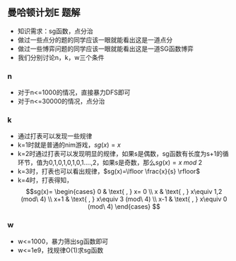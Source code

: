 ## 曼哈顿计划E 题解
- 知识需求：sg函数，点分治
- 做过一些点分的题的同学应该一眼就能看出这是一道点分
- 做过一些博弈问题的同学应该一眼就能看出这是一道SG函数博弈
- 我们分别讨论n，k，w三个条件
### n ###
- 对于n<=1000的情况，直接暴力DFS即可
- 对于n<=30000的情况，点分治

### k ###
- 通过打表可以发现一些规律
- k=1时就是普通的nim游戏，$sg(x)=x$
- k=2时通过打表可以发现明显的规律，如果s是偶数，sg函数有长度为s+1的循环节，值为0,1,0,1,0,1,0,1....,2，如果s是奇数，那么$sg(x)=x\ mod\ 2$
- k=3时，打表也可以看出规律，$sg(x)=\lfloor \frac{x}{s} \rfloor$
- k=4时，打表得知，
$$sg(x)=
\begin{cases}
0 & \text{ , } x= 0 \\
x & \text{ , } x\equiv 1,2 (mod\ 4) \\
x+1 & \text{ , } x\equiv 3 (mod\ 4) \\
x-1 & \text{ , } x\equiv 0 (mod\ 4)
\end{cases}
$$

### w ###
- w<=1000，暴力筛出sg函数即可
- w<=1e9，找规律O(1)求sg函数